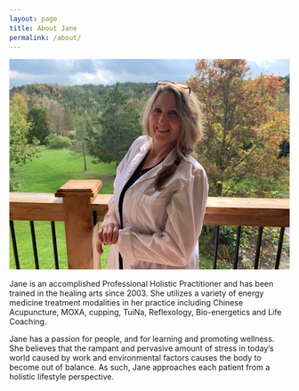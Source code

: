 ```yaml
---
layout: page
title: About Jane
permalink: /about/
---
```


![Jane on Balcony](/assets/img/posts/JaneBalcony.jpg)


Jane is an accomplished Professional Holistic Practitioner and has been trained in the healing arts since 2003. She utilizes a variety of energy medicine treatment modalities in her practice including Chinese Acupuncture, MOXA, cupping, TuiNa, Reflexology, Bio-energetics and Life Coaching.

Jane has a passion for people, and for learning and promoting wellness. She believes that the rampant and pervasive amount of stress in today’s world caused by work and environmental factors causes the body to become out of balance. As such, Jane approaches each patient from a holistic lifestyle perspective. 

